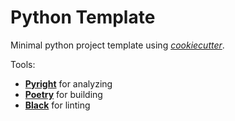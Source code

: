 # Python Template

Minimal python project template using [*cookiecutter*](https://github.com/cookiecutter/cookiecutter).

Tools:
- [**Pyright**](https://github.com/microsoft/pyright) for analyzing
- [**Poetry**](https://github.com/python-poetry/poetry) for building
- [**Black**](https://github.com/psf/black) for linting
